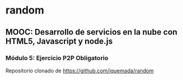 # random
## MOOC: Desarrollo de servicios en la nube con HTML5, Javascript y node.js
### Módulo 5: Ejercicio P2P Obligatorio
Repositorio clonado de https://github.com/jquemada/random
